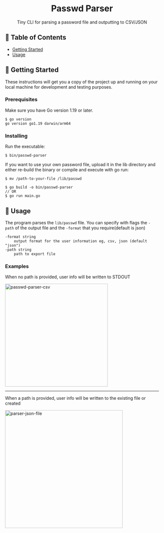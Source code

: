<h1 align="center">Passwd Parser</h1>

<p align="center"> Tiny CLI for parsing a password file and outputting to CSV/JSON
    <br> 
</p>

## 📝 Table of Contents

- [Getting Started](#getting_started)
- [Usage](#usage)

## 🏁 Getting Started <a name = "getting_started"></a>

These instructions will get you a copy of the project up and running on your local machine for development and testing purposes.

### Prerequisites

Make sure you have Go version 1.19 or later.

```
$ go version
go version go1.19 darwin/arm64
```

### Installing

Run the executable:

```
$ bin/passwd-parser
```

If you want to use your own password file, upload it in the lib directory and either re-build the binary or compile and execute with go run:

```
$ mv /path-to-your-file /lib/passwd

$ go build -o bin/passwd-parser
// OR
$ go run main.go
```

## 🎈 Usage <a name="usage"></a>

The program parses the `lib/passwd` file. You can specify with flags the `-path` of the output file and the `-format` that you require(default is json)

```
-format string
    output format for the user information eg, csv, json (default "json")
-path string
    path to export file
```

### Examples

When no path is provided, user info will be written to STDOUT

<img width="336" alt="passwd-parser-csv" src="https://user-images.githubusercontent.com/18379191/184295952-4c96cb12-b95d-4681-89d2-803fd9d2f948.png">

---

When a path is provided, user info will be written to the existing file or created

<img width="385" alt="parser-json-file" src="https://user-images.githubusercontent.com/18379191/184295829-40f8545c-630e-44af-8959-bcfb94534b16.png">








